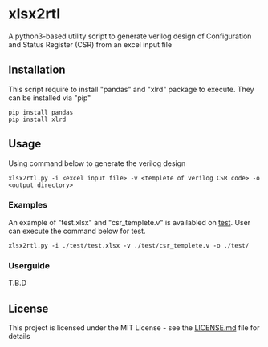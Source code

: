 # xlsx2rtl

A python3-based utility script to generate verilog design of Configuration and Status Register (CSR) from an excel input file

## Installation

This script require to install "pandas" and "xlrd" package to execute. They can be installed via "pip"

```
pip install pandas
pip install xlrd
```

## Usage

Using command below to generate the verilog design 

```
xlsx2rtl.py -i <excel input file> -v <templete of verilog CSR code> -o <output directory>
```

### Examples

An example of "test.xlsx" and "csr_templete.v" is availabled on [test](https://github.com/nguyentheman/xlsx2rtl/tree/master/test). User can execute the command below for test.

``` 
xlsx2rtl.py -i ./test/test.xlsx -v ./test/csr_templete.v -o ./test/
```

### Userguide

T.B.D

## License

This project is licensed under the MIT License - see the [LICENSE.md](https://github.com/nguyentheman/xlsx2rtl/blob/master/README.md) file for details

